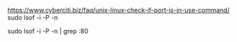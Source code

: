 https://www.cyberciti.biz/faq/unix-linux-check-if-port-is-in-use-command/
sudo lsof -i -P -n

sudo lsof -i -P -n | grep :80  